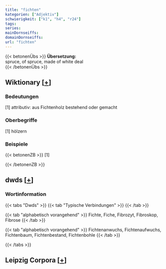 ```yaml
---
title: "fichten"
kategorien: ["Adjektiv"]
schwierigkeit: ["k1", "h4", "r24"]
tags:
series:
mainDornseiffs:
domainDornseiffs:
url: "fichten"
---
```


{{< betonenÜbs >}}
**Übersetzung:**  
spruce, of spruce, made of white deal  
{{< /betonenÜbs >}}

## Wiktionary [[+](https://de.wiktionary.org/wiki/fichten)]

### Bedeutungen
[1] attributiv: aus Fichtenholz bestehend oder gemacht  

### Oberbegriffe
[1] hölzern  

### Beispiele
{{< betonenZB >}}
[1]  

{{< /betonenZB >}}


## dwds [[+](https://www.dwds.de/wb/fichten)]

### Wortinformation
{{< tabs "Dwds" >}}
{{< tab "Typische Verbindungen" >}}
{{< /tab >}}

{{< tab "alphabetisch vorangehend" >}}
Fichte, Fiche, Fibrozyt, Fibroskop, Fibrose
{{< /tab >}}

{{< tab "alphabetisch vorangehend" >}}
Fichtenanwuchs, Fichtenaufwuchs, Fichtenbaum, Fichtenbestand, Fichtenbohle
{{< /tab >}}

{{< /tabs >}}

## Leipzig Corpora [[+](https://corpora.uni-leipzig.de/en/res?word=fichten&corpusId=deu_newscrawl-public_2018)]


